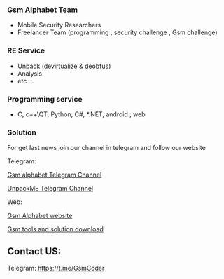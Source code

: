 ### Gsm Alphabet Team
- Mobile Security Researchers
- Freelancer Team (programming , security challenge ,  Gsm challenge)

### RE Service
- Unpack (devirtualize & deobfus)
- Analysis
- etc ...

### Programming service
- C, c++\QT, Python, C#, *.NET, android , web

### Solution
For get last news join our channel in telegram and follow our website

Telegram:
<p><a href="https://t.me/Alephgsm">Gsm alphabet Telegram Channel</a></p>
<p><a href="https://t.me/DevirtualizeME">UnpackME Telegram Channel</a></p>
Web:
<p><a href="https://alephgsm.com/">Gsm Alphabet website</a></p>
<p><a href="https://apps.alephgsm.com/">Gsm tools and solution download</a></p>

## Contact US:
Telegram: https://t.me/GsmCoder
